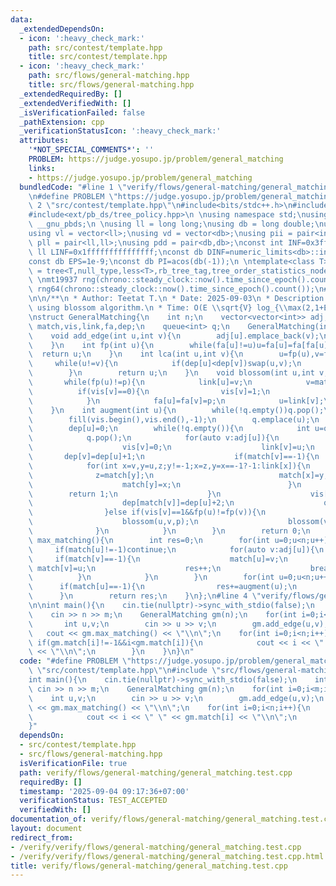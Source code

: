 ```yaml
---
data:
  _extendedDependsOn:
  - icon: ':heavy_check_mark:'
    path: src/contest/template.hpp
    title: src/contest/template.hpp
  - icon: ':heavy_check_mark:'
    path: src/flows/general-matching.hpp
    title: src/flows/general-matching.hpp
  _extendedRequiredBy: []
  _extendedVerifiedWith: []
  _isVerificationFailed: false
  _pathExtension: cpp
  _verificationStatusIcon: ':heavy_check_mark:'
  attributes:
    '*NOT_SPECIAL_COMMENTS*': ''
    PROBLEM: https://judge.yosupo.jp/problem/general_matching
    links:
    - https://judge.yosupo.jp/problem/general_matching
  bundledCode: "#line 1 \"verify/flows/general-matching/general_matching.test.cpp\"\
    \n#define PROBLEM \"https://judge.yosupo.jp/problem/general_matching\"\n#line\
    \ 2 \"src/contest/template.hpp\"\n#include<bits/stdc++.h>\n#include<ext/pb_ds/assoc_container.hpp>\n\
    #include<ext/pb_ds/tree_policy.hpp>\n \nusing namespace std;\nusing namespace\
    \ __gnu_pbds;\n \nusing ll = long long;\nusing db = long double;\nusing vi = vector<int>;\n\
    using vl = vector<ll>;\nusing vd = vector<db>;\nusing pii = pair<int,int>;\nusing\
    \ pll = pair<ll,ll>;\nusing pdd = pair<db,db>;\nconst int INF=0x3fffffff;\nconst\
    \ ll LINF=0x1fffffffffffffff;\nconst db DINF=numeric_limits<db>::infinity();\n\
    const db EPS=1e-9;\nconst db PI=acos(db(-1));\n \ntemplate<class T>\nusing ordered_set\
    \ = tree<T,null_type,less<T>,rb_tree_tag,tree_order_statistics_node_update>;\n\
    \ \nmt19937 rng(chrono::steady_clock::now().time_since_epoch().count());\nmt19937_64\
    \ rng64(chrono::steady_clock::now().time_since_epoch().count());\n#line 2 \"src/flows/general-matching.hpp\"\
    \n\n/**\n * Author: Teetat T.\n * Date: 2025-09-03\n * Description: General matching\
    \ using blossom algorithm.\n * Time: O(E \\sqrt{V} log_{\\max(2,1+E/V)}).\n */\n\
    \nstruct GeneralMatching{\n    int n;\n    vector<vector<int>> adj;\n    vector<int>\
    \ match,vis,link,fa,dep;\n    queue<int> q;\n    GeneralMatching(int n):n(n),adj(n),match(n,-1),vis(n),link(n),fa(n),dep(n){}\n\
    \    void add_edge(int u,int v){\n        adj[u].emplace_back(v);\n        adj[v].emplace_back(u);\n\
    \    }\n    int fp(int u){\n        while(fa[u]!=u)u=fa[u]=fa[fa[u]];\n      \
    \  return u;\n    }\n    int lca(int u,int v){\n        u=fp(u),v=fp(v);\n   \
    \     while(u!=v){\n            if(dep[u]<dep[v])swap(u,v);\n            u=fp(link[match[u]]);\n\
    \        }\n        return u;\n    }\n    void blossom(int u,int v,int p){\n \
    \       while(fp(u)!=p){\n            link[u]=v;\n            v=match[u];\n  \
    \          if(vis[v]==0){\n                vis[v]=1;\n                q.emplace(v);\n\
    \            }\n            fa[u]=fa[v]=p;\n            u=link[v];\n        }\n\
    \    }\n    int augment(int u){\n        while(!q.empty())q.pop();\n        iota(fa.begin(),fa.end(),0);\n\
    \        fill(vis.begin(),vis.end(),-1);\n        q.emplace(u);\n        vis[u]=1;\n\
    \        dep[u]=0;\n        while(!q.empty()){\n            int u=q.front();\n\
    \            q.pop();\n            for(auto v:adj[u]){\n                if(vis[v]==-1){\n\
    \                    vis[v]=0;\n                    link[v]=u;\n             \
    \       dep[v]=dep[u]+1;\n                    if(match[v]==-1){\n            \
    \            for(int x=v,y=u,z;y!=-1;x=z,y=x==-1?-1:link[x]){\n              \
    \              z=match[y];\n                            match[x]=y;\n        \
    \                    match[y]=x;\n                        }\n                \
    \        return 1;\n                    }\n                    vis[match[v]]=1;\n\
    \                    dep[match[v]]=dep[u]+2;\n                    q.emplace(match[v]);\n\
    \                }else if(vis[v]==1&&fp(u)!=fp(v)){\n                    int p=lca(u,v);\n\
    \                    blossom(u,v,p);\n                    blossom(v,u,p);\n  \
    \              }\n            }\n        }\n        return 0;\n    }\n    int\
    \ max_matching(){\n        int res=0;\n        for(int u=0;u<n;u++){\n       \
    \     if(match[u]!=-1)continue;\n            for(auto v:adj[u]){\n           \
    \     if(match[v]==-1){\n                    match[u]=v;\n                   \
    \ match[v]=u;\n                    res++;\n                    break;\n      \
    \          }\n            }\n        }\n        for(int u=0;u<n;u++){\n      \
    \      if(match[u]==-1){\n                res+=augment(u);\n            }\n  \
    \      }\n        return res;\n    }\n};\n#line 4 \"verify/flows/general-matching/general_matching.test.cpp\"\
    \n\nint main(){\n    cin.tie(nullptr)->sync_with_stdio(false);\n    int n,m;\n\
    \    cin >> n >> m;\n    GeneralMatching gm(n);\n    for(int i=0;i<m;i++){\n \
    \       int u,v;\n        cin >> u >> v;\n        gm.add_edge(u,v);\n    }\n \
    \   cout << gm.max_matching() << \"\\n\";\n    for(int i=0;i<n;i++){\n       \
    \ if(gm.match[i]!=-1&&i<gm.match[i]){\n            cout << i << \" \" << gm.match[i]\
    \ << \"\\n\";\n        }\n    }\n}\n"
  code: "#define PROBLEM \"https://judge.yosupo.jp/problem/general_matching\"\n#include\
    \ \"src/contest/template.hpp\"\n#include \"src/flows/general-matching.hpp\"\n\n\
    int main(){\n    cin.tie(nullptr)->sync_with_stdio(false);\n    int n,m;\n   \
    \ cin >> n >> m;\n    GeneralMatching gm(n);\n    for(int i=0;i<m;i++){\n    \
    \    int u,v;\n        cin >> u >> v;\n        gm.add_edge(u,v);\n    }\n    cout\
    \ << gm.max_matching() << \"\\n\";\n    for(int i=0;i<n;i++){\n        if(gm.match[i]!=-1&&i<gm.match[i]){\n\
    \            cout << i << \" \" << gm.match[i] << \"\\n\";\n        }\n    }\n\
    }"
  dependsOn:
  - src/contest/template.hpp
  - src/flows/general-matching.hpp
  isVerificationFile: true
  path: verify/flows/general-matching/general_matching.test.cpp
  requiredBy: []
  timestamp: '2025-09-04 09:17:36+07:00'
  verificationStatus: TEST_ACCEPTED
  verifiedWith: []
documentation_of: verify/flows/general-matching/general_matching.test.cpp
layout: document
redirect_from:
- /verify/verify/flows/general-matching/general_matching.test.cpp
- /verify/verify/flows/general-matching/general_matching.test.cpp.html
title: verify/flows/general-matching/general_matching.test.cpp
---
```

